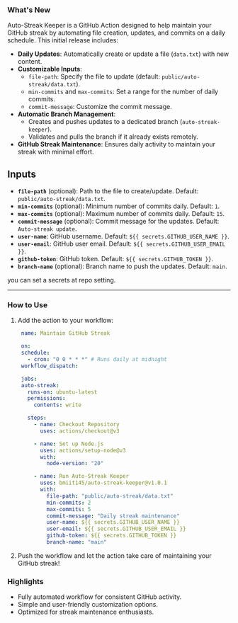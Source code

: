 ### **What's New**
Auto-Streak Keeper is a GitHub Action designed to help maintain your GitHub streak by automating file creation, updates, and commits on a daily schedule. This initial release includes:

- **Daily Updates**: Automatically create or update a file (`data.txt`) with new content.
- **Customizable Inputs**:
  - `file-path`: Specify the file to update (default: `public/auto-streak/data.txt`).
  - `min-commits` and `max-commits`: Set a range for the number of daily commits.
  - `commit-message`: Customize the commit message.
- **Automatic Branch Management**:
  - Creates and pushes updates to a dedicated branch (`auto-streak-keeper`).
  - Validates and pulls the branch if it already exists remotely.
- **GitHub Streak Maintenance**: Ensures daily activity to maintain your streak with minimal effort.

## **Inputs**

- **`file-path`** (optional): Path to the file to create/update. Default: `public/auto-streak/data.txt`.
- **`min-commits`** (optional): Minimum number of commits daily. Default: `1`.
- **`max-commits`** (optional): Maximum number of commits daily. Default: `15`.
- **`commit-message`** (optional): Commit message for the updates. Default: `Auto-streak update`.
- **`user-name`**: GitHub username. Default: `${{ secrets.GITHUB_USER_NAME }}`.
- **`user-email`**: GitHub user email. Default: `${{ secrets.GITHUB_USER_EMAIL }}`.
- **`github-token`**: GitHub token. Default: `${{ secrets.GITHUB_TOKEN }}`.
- **`branch-name`** (optional): Branch name to push the updates. Default: `main`.

you can set a secrets at repo setting. 

---

### **How to Use**
1. Add the action to your workflow:
   ```yaml
    name: Maintain GitHub Streak

    on:
    schedule:
      - cron: "0 0 * * *" # Runs daily at midnight
    workflow_dispatch:

    jobs:
    auto-streak:
      runs-on: ubuntu-latest
      permissions:
        contents: write

      steps:
        - name: Checkout Repository
          uses: actions/checkout@v3

        - name: Set up Node.js
          uses: actions/setup-node@v3
          with:
            node-version: "20"

        - name: Run Auto-Streak Keeper
          uses: bmiit145/auto-streak-keeper@v1.0.1
          with:
            file-path: "public/auto-streak/data.txt"
            min-commits: 2
            max-commits: 5
            commit-message: "Daily streak maintenance"
            user-name: ${{ secrets.GITHUB_USER_NAME }}
            user-email: ${{ secrets.GITHUB_USER_EMAIL }}
            github-token: ${{ secrets.GITHUB_TOKEN }}
            branch-name: "main"
   ```
2. Push the workflow and let the action take care of maintaining your GitHub streak!

### **Highlights**
- Fully automated workflow for consistent GitHub activity.
- Simple and user-friendly customization options.
- Optimized for streak maintenance enthusiasts.
